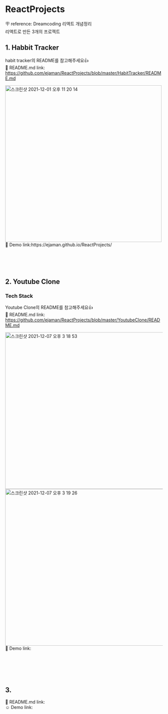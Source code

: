 # ReactProjects
🪧 reference: Dreamcoding 리액트 개념정리<br>
리액트로 만든 3개의 프로젝트 

## 1. Habbit Tracker<br>

habit tracker의 README를 참고해주세요👍<br>
🔗 README.md link: https://github.com/ejaman/ReactProjects/blob/master/HabitTracker/README.md<br>

<img width="500" height="500" alt="스크린샷 2021-12-01 오후 11 20 14" src="https://user-images.githubusercontent.com/82802784/144975861-bf57855c-3790-4933-abde-d648aed07f74.png">
🔗 Demo link:https://ejaman.github.io/ReactProjects/<br>
<br><br><br><br>

## 2. Youtube Clone<br>
### Tech Stack<br>

Youtube Clone의 README를 참고해주세요👍<br>
🔗 README.md link: https://github.com/ejaman/ReactProjects/blob/master/YoutubeClone/README.md<br>

<img width="1000" height="500" alt="스크린샷 2021-12-07 오후 3 18 53" src="https://user-images.githubusercontent.com/82802784/144976980-616ebfe2-e8d8-44e3-aaf7-5e0ebb8d1f0c.png">
<img width="1000" height="500" alt="스크린샷 2021-12-07 오후 3 19 26" src="https://user-images.githubusercontent.com/82802784/144976951-501037e3-ddda-41cc-9e82-a454b69557bf.png">
🔗 Demo link:<br>

<br><br><br><br>


## 3. 
🔗 README.md link: <br>
☺️ Demo link:

